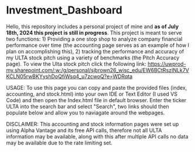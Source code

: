 # Investment_Dashboard
Hello, this repository includes a personal project of mine and **as of July 18th, 2024 this project is still in progress**.
This project is meant to serve two functions: 1) Providing a one stop shop to analyze company financial performance over time (the accounting page serves as an example of how I plan on accomplishing this), 2) tracking the performance and accuracy of my ULTA stock pitch using a variety of benchmarks (the Pitch Accuracy page). To view the Ulta stock pitch click the following link: https://uwprod-my.sharepoint.com/:w:/g/personal/sjbrown26_wisc_edu/EW6BCtRszINLk7VKCLN05rwBKYyshDoQfiWsq4_u7zcwoQ?e=WDRqta

USAGE:
To use this page you can copy and paste the provided files (index, accounting, and stock.html) into your own IDE or Text Editor (I used VS Code) and then open the Index.html file in default browser. Enter the ticker ULTA into the search bar and select "Search", two links should then populate below and allow you to naviagate around the webpages.

DISCLAIMER: This accounting and stock information pages were set up using Alpha Vantage and its free API calls, therefore not all ULTA information may be available, along with this after multiple API calls no data may be available due to the rate limiting set.
